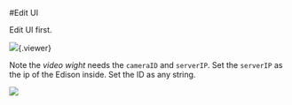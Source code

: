 #Edit UI

Edit UI first.

![](./doc/pic/example/tank/tank_ui.jpg){.viewer}

Note the *video wight* needs the `cameraID` and `serverIP`. Set the `serverIP` as the ip of the Edison inside. Set the ID as any string.

![](./doc/pic/example/tank/video_config.jpg)